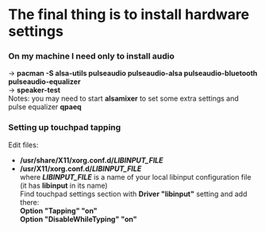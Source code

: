 # The final thing is to install hardware settings</br>

### On my machine I need only to install audio</br>
-> **pacman -S alsa-utils pulseaudio pulseaudio-alsa pulseaudio-bluetooth pulseaudio-equalizer**</br>
-> **speaker-test**</br>
Notes: you may need to start **alsamixer** to set some extra settings and pulse equalizer **qpaeq**</br>

### Setting up touchpad tapping</br>
Edit files:</br>
- **/usr/share/X11/xorg.conf.d/*LIBINPUT_FILE***</br>
- **/usr/X11/xorg.conf.d/*LIBINPUT_FILE***</br>
where ***LIBINPUT_FILE*** is a  name of your local libinput configuration file (it has **libinput** in its name)</br>
Find touchpad settings section with **Driver "libinput"** setting and add there:</br>
**Option "Tapping" "on"**</br>
**Option "DisableWhileTyping" "on"**</br>

